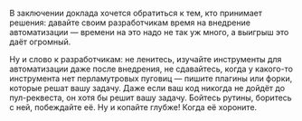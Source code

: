 В заключении доклада хочется обратиться к тем, кто принимает решения: давайте своим разработчикам время на внедрение автоматизации — времени на это надо не так уж много, а выигрыш это даёт огромный.

Ну и слово к разработчикам: не ленитесь, изучайте инструменты для автоматизации даже после внедрения, не сдавайтесь, когда у какого-то инструмента нет перламутровых пуговиц — пишите плагины или форки, которые решат вашу задачу. Даже если ваш код никогда не дойдёт до пул-реквеста, он хотя бы решит вашу задачу. Бойтесь рутины, боритесь с ней, побеждайте её. Ну и копайте глубже! Когда её хороните.
